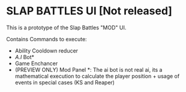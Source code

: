 # SLAP BATTLES UI [Not released]
This is a prototype of the Slap Battles "MOD" UI.

Contains Commands to execute:
- Ability Cooldown reducer
- _A.I_ Bot*
- Game Enchancer
- (PREVIEW ONLY) Mod Panel
*: The ai bot is not real ai, its a mathematical execution to calculate the player position + usage of events in special cases (KS and Reaper)